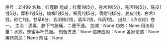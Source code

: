 序号：21499
名称：红蔻散
组成：红蔻1钱5分，苍术1钱5分，羌活1钱5分，陈皮1钱5分，厚朴1钱5分，槟榔1钱5分，枳壳1钱5分，香附1钱5分，姜皮1钱，白术1钱，砂仁1钱，甘草8分，玄明粉2钱，酒军2钱，乌药1钱。
出处：《点点经》卷一。
主治：酒毒，脐下气胀痛，二便不通。
加减：None
功效：None
用法用量：水煎，蜂蜜半杯兑服。
制备方法：None
临床应用：None
各家论述：None
用药禁忌：None
附注：None
